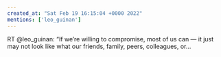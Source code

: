 ```yaml
---
created_at: "Sat Feb 19 16:15:04 +0000 2022"
mentions: ['leo_guinan']
---
```


RT @leo_guinan: “If we’re willing to compromise, most of us can — it just may not look like what our friends, family, peers, colleagues, or…